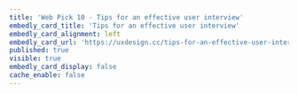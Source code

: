 ```yaml
---
title: 'Web Pick 10 - Tips for an effective user interview'
embedly_card_title: 'Tips for an effective user interview'
embedly_card_alignment: left
embedly_card_url: 'https://uxdesign.cc/tips-for-an-effective-user-interview-96d451f4ac28'
published: true
visible: true
embedly_card_display: false
cache_enable: false
---
```

